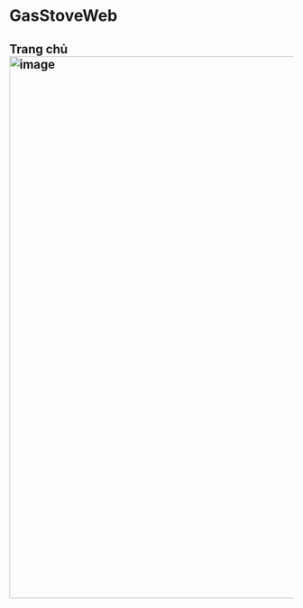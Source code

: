 # GasStoveWeb
<h2> Trang chủ
<img width="960" alt="image" src="https://github.com/vypham497/GasStoveWeb/assets/114546046/4d0bc3cb-da4a-4c4a-bd6e-2ae8ac41eabb">
